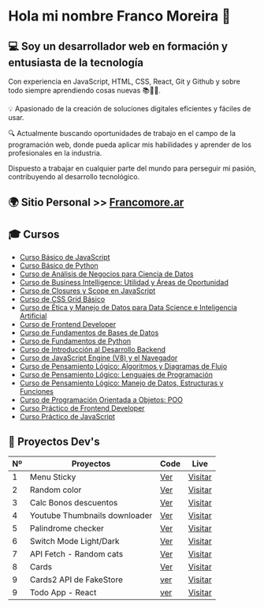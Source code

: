 # Hola mi nombre Franco Moreira 👋

## 💻 Soy un desarrollador web en formación y entusiasta de la tecnología

Con experiencia en JavaScript, HTML, CSS, React, Git y Github y sobre todo siempre aprendiendo cosas nuevas 📚👨‍🎓. 

💡 Apasionado de la creación de soluciones digitales eficientes y fáciles de usar.

🔍 Actualmente buscando oportunidades de trabajo en el campo de la programación web, donde pueda aplicar mis habilidades y aprender de los profesionales en la industria.

Dispuesto a trabajar en cualquier parte del mundo para perseguir mi pasión, contribuyendo al desarrollo tecnológico.

## 🌍 Sitio Personal >> [Francomore.ar](https://franmore.ar/)

## 🎓 Cursos

* [Curso Básico de JavaScript](https://platzi.com/p/Franmore_dev/curso/1814-basico-javascript/diploma/detalle/)
* [Curso Básico de Python](https://platzi.com/p/Franmore_dev/curso/1937-python-basico/diploma/detalle/)
* [Curso de Análisis de Negocios para Ciencia de Datos](https://platzi.com/p/Franmore_dev/curso/2069-negocios-data-science/diploma/detalle/)
* [Curso de Business Intelligence: Utilidad y Áreas de Oportunidad](https://platzi.com/p/Franmore_dev/curso/2359-business-intelligence/diploma/detalle/)
* [Curso de Closures y Scope en JavaScript](https://platzi.com/p/Franmore_dev/curso/3213-javascript-closures-scope/diploma/detalle/)
* [Curso de CSS Grid Básico](https://platzi.com/p/Franmore_dev/curso/2474-css-grid/diploma/detalle/)
* [Curso de Ética y Manejo de Datos para Data Science e Inteligencia Artificial](https://platzi.com/p/Franmore_dev/curso/3156-etica-ia/diploma/detalle/)
* [Curso de Frontend Developer](https://platzi.com/p/Franmore_dev/curso/2467-frontend-developer/diploma/detalle/)
* [Curso de Fundamentos de Bases de Datos](https://platzi.com/p/Franmore_dev/curso/1566-bd/diploma/detalle/)
* [Curso de Fundamentos de Python](https://platzi.com/p/Franmore_dev/curso/4227-python/diploma/detalle/)
* [Curso de Introducción al Desarrollo Backend](https://platzi.com/p/Franmore_dev/curso/4656-backend/diploma/detalle/)
* [Curso de JavaScript Engine (V8) y el Navegador](https://platzi.com/p/Franmore_dev/curso/1798-javascript-navegador/diploma/detalle/)
* [Curso de Pensamiento Lógico: Algoritmos y Diagramas de Flujo](https://platzi.com/p/Franmore_dev/curso/3221-pensamiento-logico/diploma/detalle/)
* [Curso de Pensamiento Lógico: Lenguajes de Programación](https://platzi.com/p/Franmore_dev/curso/3223-pensamiento-logico-lenguajes/diploma/detalle/)
* [Curso de Pensamiento Lógico: Manejo de Datos, Estructuras y Funciones](https://platzi.com/p/Franmore_dev/curso/3222-pensamiento-logico-estructuras/diploma/detalle/)
* [Curso de Programación Orientada a Objetos: POO](https://platzi.com/p/Franmore_dev/curso/1474-oop/diploma/detalle/)
* [Curso Práctico de Frontend Developer](https://platzi.com/p/Franmore_dev/curso/2477-frontend-developer-practico/diploma/detalle/)
* [Curso Práctico de JavaScript](https://platzi.com/p/Franmore_dev/curso/3271-javascript-practico/diploma/detalle/)

## 🚧 Proyectos Dev's

| Nº | Proyectos  | Code | Live  |
| --- | -----------|------| ------|
| 1 | Menu Sticky                   | [Ver](https://github.com/francomoreira/sticky-menu-fixed)                                                      | [Visitar](https://franmore.ar/projects/sticky-menu-fixed/index.html)    |
| 2 | Random color                  | [Ver](https://github.com/francomoreira/francomoreira.github.io/tree/main/projects/random-color)                | [Visitar](https://franmore.ar/projects/random-color/)                   |
| 3 | Calc Bonos descuentos         | [Ver](https://codepen.io/francomoreira/pen/RwYWqWN)                                                            | [Visitar](https://codepen.io/francomoreira/pen/RwYWqWN)                 |
| 4 | Youtube Thumbnails downloader | [Ver](https://github.com/francomoreira/francomoreira.github.io/tree/main/projects/Descarga-miniaturas-youtube) | [Visitar](https://franmore.ar/projects/descarga-miniaturas-youtube/)    |
| 5 | Palindrome checker            | [Ver](https://github.com/francomoreira/francomoreira.github.io/tree/main/projects/Palindrome-Checker)          | [Visitar](https://francomoreira.github.io/projects/Palindrome-Checker/) |
| 6 | Switch Mode Light/Dark        | [Ver](https://codepen.io/francomoreira/pen/QWmdvoE)                                                            | [Visitar](https://codepen.io/francomoreira/pen/QWmdvoE)                 |
| 7 | API Fetch - Random cats       | [Ver](https://github.com/francomoreira/francomoreira.github.io/tree/main/projects/API-rest-Random-Cat)         | [Visitar](https://franmore.ar/projects/api-rest-random-cat/)            |
| 8 | Cards | [Ver](https://teeny-berry.surge.sh/)         | [Visitar](https://teeny-berry.surge.sh/)            |
| 9 | Cards2 API de FakeStore| [ver](https://hallowed-toys.surge.sh/) | [Visitar](https://github.com/francomoreira/cards-2) |
| 9 | Todo App - React | [ver](https://github.com/francomoreira/todo-app-react) | [Visitar](https://dear-board.surge.sh/) |

